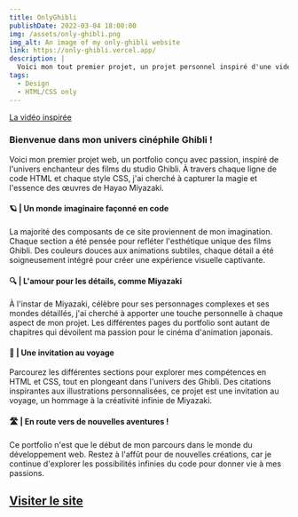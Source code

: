 ```yaml
---
title: OnlyGhibli
publishDate: 2022-03-04 18:00:00
img: /assets/only-ghibli.png
img_alt: An image of my only-ghibli website
link: https://only-ghibli.vercel.app/
description: |
  Voici mon tout premier projet, un projet personnel inspiré d'une vidéo Youtube renseignée un peu-plus en dessous. C'est sans nul doute agrâce à ce projet, développé en 2021 qu'est née ma passion pour le développement web, je passais mes soirées entières à dédier mon temps à personnaliser le site en CSS et HTML pur.
tags:
  - Design
  - HTML/CSS only
---
```


[La vidéo inspirée](https://www.youtube.com/watch?v=6hCGTJCo_Uo)

### Bienvenue dans mon univers cinéphile Ghibli !

Voici mon premier projet web, un portfolio conçu avec passion, inspiré de l'univers enchanteur des films du studio Ghibli. À travers chaque ligne de code HTML et chaque style CSS, j'ai cherché à capturer la magie et l'essence des œuvres de Hayao Miyazaki.

#### 🪐 | Un monde imaginaire façonné en code

La majorité des composants de ce site proviennent de mon imagination. Chaque section a été pensée pour refléter l'esthétique unique des films Ghibli. Des couleurs douces aux animations subtiles, chaque détail a été soigneusement intégré pour créer une expérience visuelle captivante.

#### 🔍 | L'amour pour les détails, comme Miyazaki

À l'instar de Miyazaki, célèbre pour ses personnages complexes et ses mondes détaillés, j'ai cherché à apporter une touche personnelle à chaque aspect de mon projet. Les différentes pages du portfolio sont autant de chapitres qui dévoilent ma passion pour le cinéma d'animation japonais.

#### 🛫 | Une invitation au voyage

Parcourez les différentes sections pour explorer mes compétences en HTML et CSS, tout en plongeant dans l'univers des Ghibli. Des citations inspirantes aux illustrations personnalisées, ce projet est une invitation au voyage, un hommage à la créativité infinie de Miyazaki.

#### 🛣️ | En route vers de nouvelles aventures !

Ce portfolio n'est que le début de mon parcours dans le monde du développement web. Restez à l'affût pour de nouvelles créations, car je continue d'explorer les possibilités infinies du code pour donner vie à mes passions.

## <a href="https://only-ghibli.vercel.app/">Visiter le site</a>
